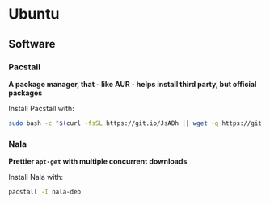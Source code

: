 # Ubuntu

## Software

### Pacstall
**A package manager, that - like AUR - helps install third party, but official packages**

Install Pacstall with:

```sh
sudo bash -c "$(curl -fsSL https://git.io/JsADh || wget -q https://git.io/JsADh -O -)"
```

### Nala
**Prettier `apt-get` with multiple concurrent downloads**

Install Nala with:

```sh
pacstall -I nala-deb
```